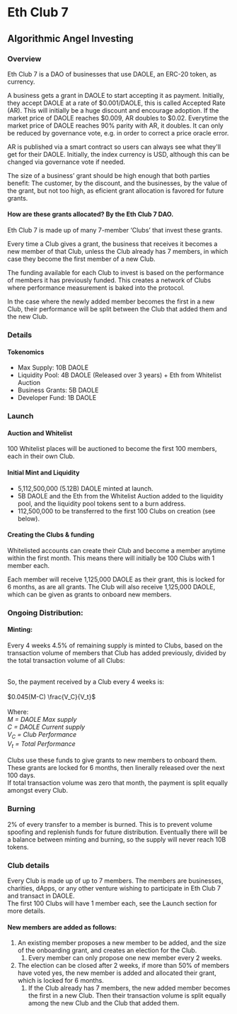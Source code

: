 <h1>Eth Club 7</h1>
<h2>Algorithmic Angel Investing</h2>
<h3>Overview</h3>

Eth Club 7 is a DAO of businesses that use DAOLE, an ERC-20 token, as currency.

A business gets a grant in DAOLE to start accepting it as payment. Initially, they accept DAOLE at a rate of $0.001/DAOLE, this is called Accepted Rate (AR). This will initially be a huge discount and encourage adoption. If the market price of DAOLE reaches $0.009, AR doubles to $0.02. Everytime the market price of DAOLE reaches 90% parity with AR, it doubles. It can only be reduced by governance vote, e.g. in order to correct a price oracle error.

AR is published via a smart contract so users can always see what they'll get for their DAOLE. Initially, the index currency is USD, although this can be changed via governance vote if needed.

The size of a business’ grant should be high enough that both parties benefit: The customer, by the discount, and the businesses, by the value of the grant, but not too high, as eficient grant allocation is favored for future grants.

<h4>How are these grants allocated? By the Eth Club 7 DAO.</h4> 
Eth Club 7 is made up of many 7-member ‘Clubs’ that invest these grants.

Every time a Club gives a grant, the business that receives it becomes a new member of that Club, unless the Club already has 7 members, in which case they become the first member of a new Club.

The funding available for each Club to invest is based on the performance of members it has previously funded. This creates a network of Clubs where performance measurement is baked into the protocol.

In the case where the newly added member becomes the first in a new Club, their performance will be split between the Club that added them and the new Club.

<h3>Details</h3>
<h4>Tokenomics</h4>

* Max Supply: 10B DAOLE
* Liquidity Pool: 4B DAOLE (Released over 3 years) + Eth from Whitelist Auction 
* Business Grants: 5B DAOLE
* Developer Fund: 1B DAOLE

<h3>Launch</h3>
<h4>Auction and Whitelist</h4>
100 Whitelist places will be auctioned to become the first 100 members, each in their own Club.

<h4>Initial Mint and Liquidity</h4>

* 5,112,500,000 (5.12B) DAOLE minted at launch.
* 5B DAOLE and the Eth from the Whitelist Auction added to the liquidity pool, and the liquidity pool tokens sent to a burn address.
* 112,500,000 to be transferred to the first 100 Clubs on creation (see below).

<h4>Creating the Clubs & funding</h4>
Whitelisted accounts can create their Club and become a member anytime within the first month. This means there will initially be 100 Clubs with 1 member each.

Each member will receive 1,125,000 DAOLE as their grant, this is locked for 6 months, as are all grants. The Club will also receive 1,125,000 DAOLE, which can be given as grants to onboard new members.

<h3>Ongoing Distribution:</h3>
<h4>Minting:</h4>
Every 4 weeks 4.5% of remaining supply is minted to Clubs, based on the transaction volume of members that Club has added previously, divided by the total transaction volume of all Clubs:
</br></br>
<p>So, the payment received by a Club every 4 weeks is:
</br></br>
$0.045(M-C) \frac{V_C}{V_t}$
</br></br>
Where:
</br>
<i>
M = DAOLE Max supply </br>
C = DAOLE Current supply </br>
V<sub>C</sub> = Club Performance</br>
V<sub>t</sub> = Total Performance</br>
</i>
</br>
Clubs use these funds to give grants to new members to onboard them. These grants are locked for 6 months, then linerally released over the next 100 days.
 
</br>
If total transaction volume was zero that month, the payment is split equally amongst every Club.
 
<h3>Burning</h3>
2% of every transfer to a member is burned. This is to prevent volume spoofing and replenish funds for future distribution. Eventually there will be a balance between minting and burning, so the supply will never reach 10B tokens.
 
<h3>Club details</h3>
Every Club is made up of up to 7 members. The members are businesses, charities, dApps, or any other venture wishing to participate in Eth Club 7 and transact in DAOLE.
 </br>
The first 100 Clubs will have 1 member each, see the Launch section for more details.
 </br>
<h4>New members are added as follows:</h4>

1. An existing member proposes a new member to be added, and the size of the onboarding grant, and creates an election for the Club.
    1. Every member can only propose one new member every 2 weeks.
2. 	The election can be closed after 2 weeks, if more than 50% of members have voted yes, the new member is added and allocated their grant, which is locked for 6 months.
    1. 	If the Club already has 7 members, the new added member becomes the first in a new Club. Then their transaction volume is split equally among the new Club and the Club that added them.

